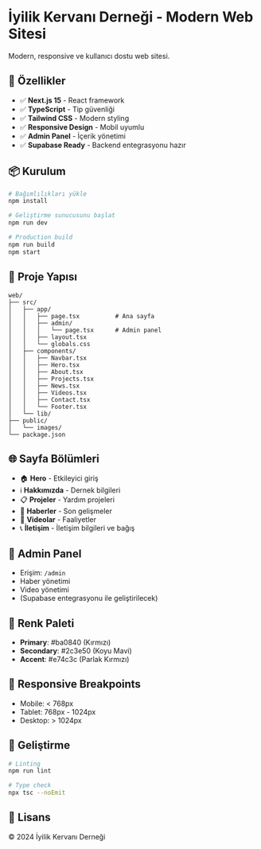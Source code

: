 # İyilik Kervanı Derneği - Modern Web Sitesi

Modern, responsive ve kullanıcı dostu web sitesi.

## 🚀 Özellikler

- ✅ **Next.js 15** - React framework
- ✅ **TypeScript** - Tip güvenliği
- ✅ **Tailwind CSS** - Modern styling
- ✅ **Responsive Design** - Mobil uyumlu
- ✅ **Admin Panel** - İçerik yönetimi
- ✅ **Supabase Ready** - Backend entegrasyonu hazır

## 📦 Kurulum

```bash
# Bağımlılıkları yükle
npm install

# Geliştirme sunucusunu başlat
npm run dev

# Production build
npm run build
npm start
```

## 📂 Proje Yapısı

```
web/
├── src/
│   ├── app/
│   │   ├── page.tsx          # Ana sayfa
│   │   ├── admin/
│   │   │   └── page.tsx      # Admin panel
│   │   ├── layout.tsx
│   │   └── globals.css
│   ├── components/
│   │   ├── Navbar.tsx
│   │   ├── Hero.tsx
│   │   ├── About.tsx
│   │   ├── Projects.tsx
│   │   ├── News.tsx
│   │   ├── Videos.tsx
│   │   ├── Contact.tsx
│   │   └── Footer.tsx
│   └── lib/
├── public/
│   └── images/
└── package.json
```

## 🌐 Sayfa Bölümleri

- 🏠 **Hero** - Etkileyici giriş
- ℹ️ **Hakkımızda** - Dernek bilgileri
- 📋 **Projeler** - Yardım projeleri
- 📰 **Haberler** - Son gelişmeler
- 🎥 **Videolar** - Faaliyetler
- 📞 **İletişim** - İletişim bilgileri ve bağış

## 🔐 Admin Panel

- Erişim: `/admin`
- Haber yönetimi
- Video yönetimi
- (Supabase entegrasyonu ile geliştirilecek)

## 🎨 Renk Paleti

- **Primary**: #ba0840 (Kırmızı)
- **Secondary**: #2c3e50 (Koyu Mavi)
- **Accent**: #e74c3c (Parlak Kırmızı)

## 📱 Responsive Breakpoints

- Mobile: < 768px
- Tablet: 768px - 1024px
- Desktop: > 1024px

## 🔧 Geliştirme

```bash
# Linting
npm run lint

# Type check
npx tsc --noEmit
```

## 📄 Lisans

© 2024 İyilik Kervanı Derneği
